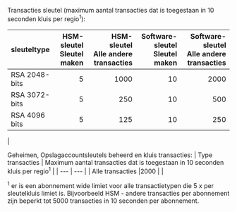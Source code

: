 Transacties sleutel (maximum aantal transacties dat is toegestaan in 10 seconden kluis per regio<sup>1</sup>):

|sleuteltype|HSM-sleutel<br>Sleutel maken|HSM-sleutel<br>Alle andere transacties|Software-sleutel<br>Sleutel maken|Software-sleutel<br>Alle andere transacties|
|:---|---:|---:|---:|---:|
|RSA 2048-bits|5|1000|10|2000|
|RSA 3072-bits|5|250|10|500|
|RSA 4096 bits|5|125|10|250|
|

Geheimen, Opslagaccountsleutels beheerd en kluis transacties:
| Type transacties | Maximum aantal transacties dat is toegestaan in 10 seconden kluis per regio<sup>1</sup> |
| --- | --- |
| Alle transacties |2000 |
|

<sup>1</sup> er is een abonnement wide limiet voor alle transactietypen die 5 x per sleutelkluis limiet is. Bijvoorbeeld HSM - andere transacties per abonnement zijn beperkt tot 5000 transacties in 10 seconden per abonnement.
